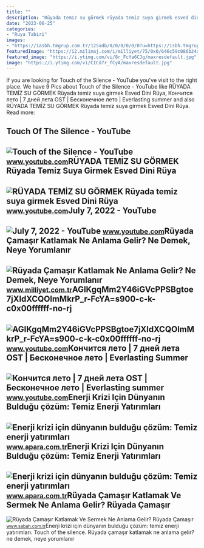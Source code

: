 ```yaml
---
title: ""
description: "Rüyada temi̇z su görmek rüyada temiz suya girmek esved dini rüya"
date: "2023-06-25"
categories:
- "Ruya Tabiri"
images:
- "https://iasbh.tmgrup.com.tr/125adb/0/0/0/0/0/0?u=https://isbh.tmgrup.com.tr/sbh/2022/10/27/dunya-enerji-krizine-temiz-enerji-yatirimlarini-ikiye-katlayarak-cevap-veriyor-1666853110564.jpg&amp;mw=650"
featuredImage: "https://i2.milimaj.com/i/milliyet/75/0x0/646c59c086b24a50948c14b3.jpg"
featured_image: "https://i.ytimg.com/vi/8r_FcYa6CJg/maxresdefault.jpg"
image: "https://i.ytimg.com/vi/CICd7r_fCyA/maxresdefault.jpg"
---
```


If you are looking for Touch of the Silence - YouTube you've visit to the right place. We have 9 Pics about Touch of the Silence - YouTube like RÜYADA TEMİZ SU GÖRMEK Rüyada temiz suya girmek Esved Dini Rüya, Кончится лето | 7 дней лета OST | Бесконечное лето | Everlasting summer and also RÜYADA TEMİZ SU GÖRMEK Rüyada temiz suya girmek Esved Dini Rüya. Read more:

Touch Of The Silence - YouTube
------------------------------

 ![Touch of the Silence - YouTube](https://i.ytimg.com/vi/8r_FcYa6CJg/maxresdefault.jpg) <small>www.youtube.com</small>RÜYADA TEMİZ SU GÖRMEK Rüyada Temiz Suya Girmek Esved Dini Rüya
---------------------------------------------------------------

 ![RÜYADA TEMİZ SU GÖRMEK Rüyada temiz suya girmek Esved Dini Rüya](https://i.ytimg.com/vi/HwnF3_4v2kk/maxresdefault.jpg) <small>www.youtube.com</small>July 7, 2022 - YouTube
----------------------

 ![July 7, 2022 - YouTube](https://i.ytimg.com/vi/EmnGMIJCpnY/maxres2.jpg?sqp=-oaymwEoCIAKENAF8quKqQMcGADwAQH4AZQDgALQBYoCDAgAEAEYfyAmKBwwDw==&rs=AOn4CLDP-kSHrFjtubbdVwtR_Qb5r_fcyA) <small>www.youtube.com</small>Rüyada Çamaşır Katlamak Ne Anlama Gelir? Ne Demek, Neye Yorumlanır
------------------------------------------------------------------

 ![Rüyada Çamaşır Katlamak Ne Anlama Gelir? Ne Demek, Neye Yorumlanır](https://i2.milimaj.com/i/milliyet/75/0x0/646c59c086b24a50948c14b3.jpg) <small>www.milliyet.com.tr</small>AGIKgqMm2Y46iGVcPPSBgtoe7jXIdXCQOlmMkrP\_r-FcYA=s900-c-k-c0x00ffffff-no-rj
--------------------------------------------------------------------------

 ![AGIKgqMm2Y46iGVcPPSBgtoe7jXIdXCQOlmMkrP_r-FcYA=s900-c-k-c0x00ffffff-no-rj](https://yt3.googleusercontent.com/ytc/AGIKgqMm2Y46iGVcPPSBgtoe7jXIdXCQOlmMkrP_r-FcYA=s900-c-k-c0x00ffffff-no-rj) <small>www.youtube.com</small>Кончится лето | 7 дней лета OST | Бесконечное лето | Everlasting Summer
-----------------------------------------------------------------------

 ![Кончится лето | 7 дней лета OST | Бесконечное лето | Everlasting summer](https://i.ytimg.com/vi/CICd7r_fCyA/maxresdefault.jpg) <small>www.youtube.com</small>Enerji Krizi Için Dünyanın Bulduğu çözüm: Temiz Enerji Yatırımları
------------------------------------------------------------------

 ![Enerji krizi için dünyanın bulduğu çözüm: Temiz enerji yatırımları](https://iasbh.tmgrup.com.tr/125adb/0/0/0/0/0/0?u=https://isbh.tmgrup.com.tr/sbh/2022/10/27/dunya-enerji-krizine-temiz-enerji-yatirimlarini-ikiye-katlayarak-cevap-veriyor-1666853110564.jpg&mw=650) <small>www.apara.com.tr</small>Enerji Krizi Için Dünyanın Bulduğu çözüm: Temiz Enerji Yatırımları
------------------------------------------------------------------

 ![Enerji krizi için dünyanın bulduğu çözüm: Temiz enerji yatırımları](https://iasbh.tmgrup.com.tr/5df87d/0/0/0/0/0/0?u=https://isbh.tmgrup.com.tr/sbh/2022/10/27/dunya-enerji-krizine-temiz-enerji-yatirimlarini-ikiye-katlayarak-cevap-veriyor-1666853074998.jpg&mw=650) <small>www.apara.com.tr</small>Rüyada Çamaşır Katlamak Ve Sermek Ne Anlama Gelir? Rüyada Çamaşır
-----------------------------------------------------------------

 ![Rüyada Çamaşır Katlamak Ve Sermek Ne Anlama Gelir? Rüyada Çamaşır](https://iasbh.tmgrup.com.tr/7024ca/650/344/0/37/722/416?u=https://isbh.tmgrup.com.tr/sbh/2022/06/29/ruyada-camasir-katlamak-ve-sermek-ne-anlama-gelir-ruyada-camasir-katlamanin-ve-sermenin-anlami-1656510184965.jpg) <small>www.sabah.com.tr</small>Enerji krizi için dünyanın bulduğu çözüm: temiz enerji yatırımları. Touch of the silence. Rüyada çamaşır katlamak ne anlama gelir? ne demek, neye yorumlanır
